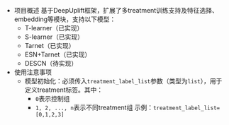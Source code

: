 - 项目概述
基于DeepUplift框架，扩展了多treatment训练支持及特征选择、embedding等模块，支持以下模型：
  - T-learner（已实现）
  - S-learner（已实现）
  - Tarnet（已实现）
  - ESN+Tarnet（已实现）
  - DESCN（待实现）
- 使用注意事项
  - 模型初始化：必须传入`treatment_label_list`参数（类型为`list`），用于定义treatment标签。其中：
    - `0`表示控制组
    - `1, 2, ..., n`表示不同treatment组
示例：`treatment_label_list=[0,1,2,3]`

